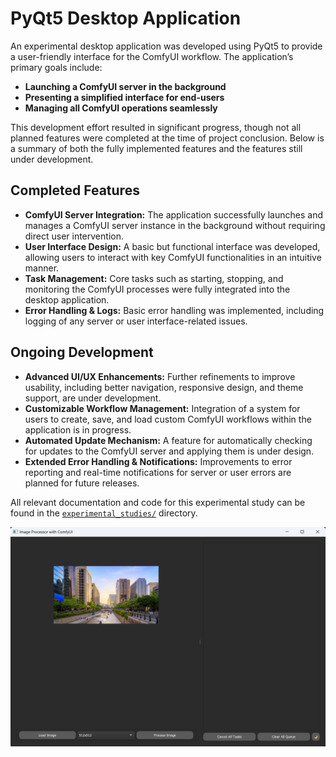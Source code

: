# PyQt5 Desktop Application

An experimental desktop application was developed using PyQt5 to provide a user-friendly interface for the ComfyUI workflow. The application’s primary goals include:

- **Launching a ComfyUI server in the background**
- **Presenting a simplified interface for end-users**
- **Managing all ComfyUI operations seamlessly**

This development effort resulted in significant progress, though not all planned features were completed at the time of project conclusion. Below is a summary of both the fully implemented features and the features still under development.

## Completed Features
- **ComfyUI Server Integration:** The application successfully launches and manages a ComfyUI server instance in the background without requiring direct user intervention.
- **User Interface Design:** A basic but functional interface was developed, allowing users to interact with key ComfyUI functionalities in an intuitive manner.
- **Task Management:** Core tasks such as starting, stopping, and monitoring the ComfyUI processes were fully integrated into the desktop application.
- **Error Handling & Logs:** Basic error handling was implemented, including logging of any server or user interface-related issues.

## Ongoing Development
- **Advanced UI/UX Enhancements:** Further refinements to improve usability, including better navigation, responsive design, and theme support, are under development.
- **Customizable Workflow Management:** Integration of a system for users to create, save, and load custom ComfyUI workflows within the application is in progress.
- **Automated Update Mechanism:** A feature for automatically checking for updates to the ComfyUI server and applying them is under design.
- **Extended Error Handling & Notifications:** Improvements to error reporting and real-time notifications for server or user errors are planned for future releases.

All relevant documentation and code for this experimental study can be found in the [`experimental_studies/`](./experimental_studies/) directory.


![Application Screenshot](./images/app_screen.png)
